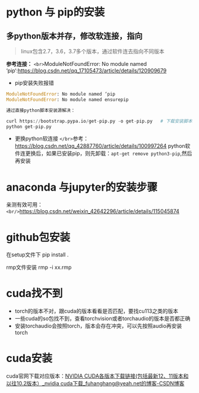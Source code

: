 # python 与 pip的安装

## 多python版本并存，修改软连接，指向

> linux包含2.7，3.6，3.7多个版本，通过软件连去指向不同版本

**参考连接：**
`<br>`ModuleNotFoundError: No module named ‘pip‘:https://blog.csdn.net/qq_17105473/article/details/120909679

- pip安装失败报错

```python
ModuleNotFoundError: No module named ‘pip
ModuleNotFoundError: No module named ensurepip

通过直接python脚本安装源解决：

curl https://bootstrap.pypa.io/get-pip.py -o get-pip.py   # 下载安装脚本
python get-pip.py
```

- 更换python软连接
  `</br>`参考： https://blog.csdn.net/qq_42887760/article/details/100997264
  python软件连更换后，如果已安装pip，则先卸载：`apt-get remove python3-pip`,然后再安装

# anaconda 与jupyter的安装步骤

  亲测有效可用：`<br/>`https://blog.csdn.net/weixin_42642296/article/details/115045874

# github包安装

在setup文件下
pip install .

rmp文件安装
rmp -i  xx.rmp

# cuda找不到

- torch的版本不对，跟cuda的版本看看是否匹配，要找cu113之类的版本
- 一些cuda的so包找不到，查看torchvision或者torchaudio的版本是否都正确
- 安装torchaudio会按照torch，版本会存在冲突，可以先按照audio再安装torch

# cuda安装

cuda官网下载对应版本：[NVIDIA CUDA各版本下载链接(包括最新12、11版本和以往10.2版本）_nvidia cuda下载_fuhanghang@yeah.net的博客-CSDN博客](https://blog.csdn.net/weixin_44177494/article/details/120444922)
